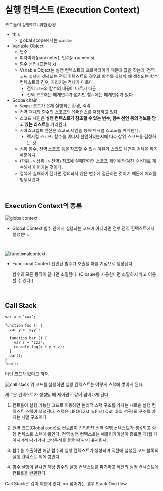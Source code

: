 # 실행 컨텍스트 (Execution Context)

코드들이 실행되기 위한 환경

- this
  - global scope에서는 `window`
- Variable Object
  - 변수
  - 파라미터(parameter), 인수(arguments)
  - 함수 선언 (표현식 x)
  - Variable Object는 실행 컨텍스트의 프로퍼티이기 때문에 값을 갖는데, 전역 코드 실행시 생성되는 전역 컨텍스트의 경우와 함수를 실행할 때 생성되는 함수 컨텍스트의 경우, 가리키는 객체가 다르다.
    - 전역 코드와 함수의 내용이 다르기 때문
    - 전역 코드에는 매개변수가 없지만 함수에는 매개변수가 있다.
- Scope chain
  - `Scope`: 코드가 현재 실행되는 환경, 맥락
  - 전역 객체와 함수의 스코프의 레퍼런스를 저장하고 있다.
  - 스코프 체인은 **실행 컨텍스트가 참조할 수 있는 변수, 함수 선언 등의 정보를 담고 있는 리스트**를 가리킨다.
  - 자바스크립트 엔진은 스코프 체인을 통해 렉시컬 스코프를 파악한다.
    - 렉시컬 스코프: 함수를 어디서 선언하였는지에 따라 상위 스코프를 결정하는 것
  - 상위 함수, 전역 스코프 등을 참조할 수 있는 이유가 스코프 체인이 검색을 하기 때문이다.
  - (하위 -> 상위 -> 전역) 참조에 실패한다면 스코프 체인에 담겨진 순서대로 계속해서 이어가는 것이다.
  - 검색에 실패하게 된다면 정의되지 않은 변수에 접근하는 것이기 때문에 에러를 발생시킨다.

<br>

## Execution Context의 종류

![globalcontext](https://poiemaweb.com/img/ec-vo-global.png)

- Global Context
  함수 안에서 실행되는 코드가 아니라면 전부 전역 컨텍스트에서 실행된다.

<br>

![functionalcontext](https://poiemaweb.com/img/ec-vo-foo.png)

- Functional Context
  선언된 함수가 호출될 때를 기점으로 생성된다.

  함수의 모든 동작이 끝나면 소멸된다. (Closure를 사용한다면 소멸하지 않고 이용할 수 있다.)

<br>

## Call Stack

```
var x = 'xxx';

function foo () {
  var y = 'yyy';

  function bar () {
    var z = 'zzz';
    console.log(x + y + z);
  }
  bar();
}
foo();
```

이런 코드가 있다고 하자.

![call stack](https://poiemaweb.com/img/ec_1.png)
위 코드를 실행하면 실행 컨텍스트는 이렇게 스택에 쌓이게 된다.

새로운 컨텍스트가 생성될 때 제어권도 같이 넘어가게 된다.

1. 컨트롤이 실행 가능한 코드로 이동하면 논리적 스택 구조를 가지는 새로운 실행 컨텍스트 스택이 생성된다. 스택은 LIFO(Last In First Out, 후입 선출)의 구조를 가지는 나열 구조이다.

2. 전역 코드(Global code)로 컨트롤이 진입하면 전역 실행 컨텍스트가 생성되고 실행 컨텍스트 스택에 쌓인다. 전역 실행 컨텍스트는 애플리케이션이 종료될 때(웹 페이지에서 나가거나 브라우저를 닫을 때)까지 유지된다.

3. 함수를 호출하면 해당 함수의 실행 컨텍스트가 생성되며 직전에 실행된 코드 블록의 실행 컨텍스트 위에 쌓인다.

4. 함수 실행이 끝나면 해당 함수의 실행 컨텍스트를 파기하고 직전의 실행 컨텍스트에 컨트롤을 반환한다.

Call Stack은 깊이 제한이 있다. => 넘어가는 경우 Stack Overflow
